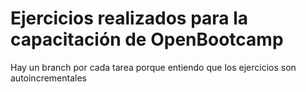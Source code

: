 # Ejercicios realizados para la capacitación de OpenBootcamp

Hay un branch por cada tarea porque entiendo que los ejercicios son autoincrementales